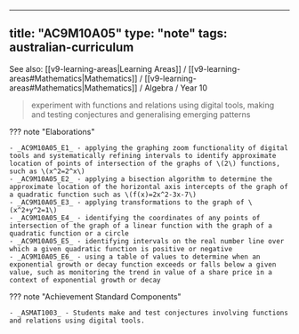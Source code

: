 
---
title: "AC9M10A05"
type: "note"
tags: australian-curriculum
---

See also: [[v9-learning-areas|Learning Areas]] / [[v9-learning-areas#Mathematics|Mathematics]] / [[v9-learning-areas#Mathematics|Mathematics]] / Algebra / Year 10

> experiment with functions and relations using digital tools, making and testing conjectures and generalising emerging patterns

??? note "Elaborations"

	- _AC9M10A05_E1_ - applying the graphing zoom functionality of digital tools and systematically refining intervals to identify approximate location of points of intersection of the graphs of \(2\) functions, such as \(x^2=2^x\)
	- _AC9M10A05_E2_ - applying a bisection algorithm to determine the approximate location of the horizontal axis intercepts of the graph of a quadratic function such as \(f(x)=2x^2-3x-7\)
	- _AC9M10A05_E3_ - applying transformations to the graph of \(x^2+y^2=1\)
	- _AC9M10A05_E4_ - identifying the coordinates of any points of intersection of the graph of a linear function with the graph of a quadratic function or a circle
	- _AC9M10A05_E5_ - identifying intervals on the real number line over which a given quadratic function is positive or negative
	- _AC9M10A05_E6_ - using a table of values to determine when an exponential growth or decay function exceeds or falls below a given value, such as monitoring the trend in value of a share price in a context of exponential growth or decay
??? note "Achievement Standard Components"

	- _ASMAT1003_ - Students make and test conjectures involving functions and relations using digital tools.

[//begin]: # "Autogenerated link references for markdown compatibility"
[v9-learning-areas]: ..%2Fv9-learning-areas "Learning Areas"
[//end]: # "Autogenerated link references" 
